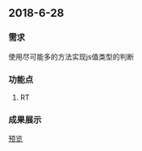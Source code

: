## 2018-6-28

### 需求

使用尽可能多的方法实现js值类型的判断

### 功能点

1. RT

###  成果展示

[预览](https://move-up.github.io/vue-study-note/dist/index.html#/typeof)